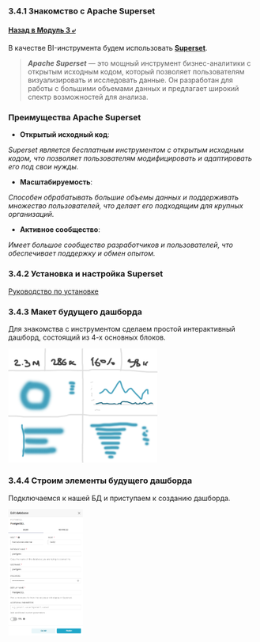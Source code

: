 ### 3.4.1 Знакомство с Apache Superset

#### [Назад в Модуль 3 ⤶](/DE-101/Module3/readme.md)

В качестве BI-инструмента будем использовать **[Superset](https://superset.apache.org/)**.

> ***Apache Superset*** — это мощный инструмент бизнес-аналитики с открытым исходным кодом, который позволяет 
> пользователям визуализировать и исследовать данные. Он разработан для работы с большими объемами данных и предлагает 
> широкий спектр возможностей для анализа.

### Преимущества Apache Superset
- **Открытый исходный код**:

_Superset является бесплатным инструментом с открытым исходным кодом, что позволяет пользователям модифицировать и 
адаптировать его под свои нужды._

- **Масштабируемость**:

_Способен обрабатывать большие объемы данных и поддерживать множество пользователей, что делает его подходящим для 
крупных организаций._

- **Активное сообщество**: 

_Имеет большое сообщество разработчиков и пользователей, что обеспечивает поддержку и обмен опытом._

### 3.4.2 Установка и настройка Superset

[Руководство по установке](superset/superset_install.md)

### 3.4.3 Макет будущего дашборда
Для знакомства с инструментом сделаем простой интерактивный дашборд, состоящий из 4-х основных блоков.

<img src="/DE-101/Module3/img/maket_ss.png" width="60%">

### 3.4.4 Строим элементы будущего дашборда
Подключаемся к нашей БД и приступаем к созданию дашборда.

<img src="/DE-101/Module3/img/connect_ss.png" width="30%">